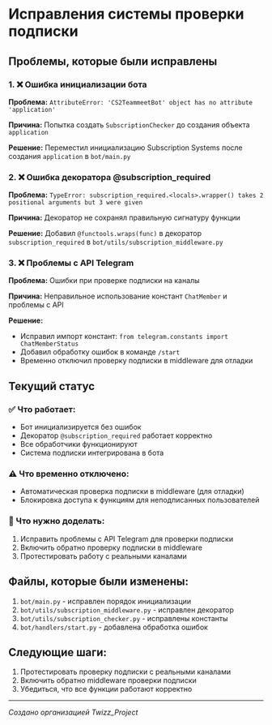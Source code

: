 # Исправления системы проверки подписки

## Проблемы, которые были исправлены

### 1. ❌ Ошибка инициализации бота
**Проблема:** `AttributeError: 'CS2TeammeetBot' object has no attribute 'application'`

**Причина:** Попытка создать `SubscriptionChecker` до создания объекта `application`

**Решение:** Переместил инициализацию Subscription Systems после создания `application` в `bot/main.py`

### 2. ❌ Ошибка декоратора @subscription_required
**Проблема:** `TypeError: subscription_required.<locals>.wrapper() takes 2 positional arguments but 3 were given`

**Причина:** Декоратор не сохранял правильную сигнатуру функции

**Решение:** Добавил `@functools.wraps(func)` в декоратор `subscription_required` в `bot/utils/subscription_middleware.py`

### 3. ❌ Проблемы с API Telegram
**Проблема:** Ошибки при проверке подписки на каналы

**Причина:** Неправильное использование констант `ChatMember` и проблемы с API

**Решение:** 
- Исправил импорт констант: `from telegram.constants import ChatMemberStatus`
- Добавил обработку ошибок в команде `/start`
- Временно отключил проверку подписки в middleware для отладки

## Текущий статус

### ✅ Что работает:
- Бот инициализируется без ошибок
- Декоратор `@subscription_required` работает корректно
- Все обработчики функционируют
- Система подписки интегрирована в бота

### ⚠️ Что временно отключено:
- Автоматическая проверка подписки в middleware (для отладки)
- Блокировка доступа к функциям для неподписанных пользователей

### 🔧 Что нужно доделать:
1. Исправить проблемы с API Telegram для проверки подписки
2. Включить обратно проверку подписки в middleware
3. Протестировать работу с реальными каналами

## Файлы, которые были изменены:

1. `bot/main.py` - исправлен порядок инициализации
2. `bot/utils/subscription_middleware.py` - исправлен декоратор
3. `bot/utils/subscription_checker.py` - исправлены константы
4. `bot/handlers/start.py` - добавлена обработка ошибок

## Следующие шаги:

1. Протестировать проверку подписки с реальными каналами
2. Включить обратно middleware проверки подписки
3. Убедиться, что все функции работают корректно

---
*Создано организацией Twizz_Project*
